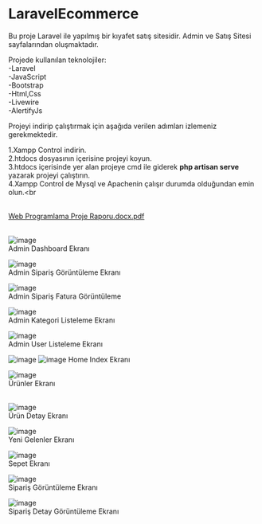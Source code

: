 # LaravelEcommerce

Bu proje Laravel ile yapılmış bir kıyafet satış sitesidir. Admin ve Satış Sitesi sayfalarından oluşmaktadır.

Projede kullanılan teknolojiler: <br>
-Laravel <br>
-JavaScript<br>
-Bootstrap<br>
-Html,Css<br>
-Livewire<br>
-AlertifyJs<br>

Projeyi indirip çalıştırmak için aşağıda verilen adımları izlemeniz gerekmektedir.<br>

1.Xampp Control indirin.<br>
2.htdocs dosyasının içerisine projeyi koyun.<br>
3.htdocs içerisinde yer alan projeye cmd ile giderek <b>php artisan serve </b> yazarak projeyi çalıştırın.<br>
4.Xampp Control de Mysql ve Apachenin çalışır durumda olduğundan emin olun.<br<br><br>


[Web Programlama Proje Raporu.docx.pdf](https://github.com/ebru-merd/LaravelEcommerce/files/11415857/Web.Programlama.Proje.Raporu.docx.pdf)<br><br>

![image](https://user-images.githubusercontent.com/74205476/236697552-255bc033-915b-49f4-a9bd-9bd362bcd665.png)<br>
Admin Dashboard Ekranı <br>

![image](https://user-images.githubusercontent.com/74205476/236697646-25d8d738-5f9f-4e30-88c4-33c2b73188cf.png)<br>
Admin Sipariş Görüntüleme Ekranı <br>

![image](https://user-images.githubusercontent.com/74205476/236697695-0dbecb62-5f21-4a9c-8203-8ab51f89c6f5.png)<br>
Admin Sipariş Fatura Görüntüleme <br>

![image](https://user-images.githubusercontent.com/74205476/236697734-4b4b1ffd-943e-4efe-a748-c41ac504eb27.png)<br>
Admin Kategori Listeleme Ekranı <br>

![image](https://user-images.githubusercontent.com/74205476/236697759-e0f0b414-34c9-425a-a245-5e9eefd5edff.png)<br>
Admin User Listeleme Ekranı <br>

![image](https://user-images.githubusercontent.com/74205476/236697803-dcc514b6-e53c-4275-a214-667a22404f53.png)
![image](https://user-images.githubusercontent.com/74205476/236697830-f875c678-3c53-4435-8e53-f56f02dbb800.png)
Home Index Ekranı <br>

![image](https://user-images.githubusercontent.com/74205476/236697884-c1385ddd-d2a1-4e46-804f-8014913da05b.png)<br>
Ürünler Ekranı<br><br>

![image](https://user-images.githubusercontent.com/74205476/236697947-ef7268ee-be57-4d02-9537-445debfbdc8b.png)<br>
Ürün Detay Ekranı <br>

![image](https://user-images.githubusercontent.com/74205476/236697972-41199c2e-0301-4d43-b271-238750f0510e.png)<br>
Yeni Gelenler Ekranı <br>

![image](https://user-images.githubusercontent.com/74205476/236698006-3c431000-152a-4293-b01e-24daf4d18bbb.png)<br>
Sepet Ekranı <br>

![image](https://user-images.githubusercontent.com/74205476/236698098-1bca0af7-463a-4e1f-adef-73a593017a8d.png)<br>
Sipariş Görüntüleme Ekranı <br>

![image](https://user-images.githubusercontent.com/74205476/236698132-8f833a63-5a1d-431f-a536-90146ab68b86.png)<br>
Sipariş Detay Görüntüleme Ekranı <br>


